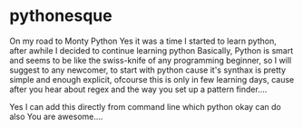 # pythonesque
On my road to Monty Python 
Yes it was a time I started to learn python, after awhile I decided to continue learning python 
Basically, Python is smart and seems to be like the swiss-knife of any programming beginner, so I will suggest to any newcomer, to start with python cause it's synthax is pretty simple and enough explicit, ofcourse this is only in few learning days, cause after you hear about regex and the way you set up a pattern finder.... 

Yes I can add this directly from command line which python okay can do also
You are awesome....
